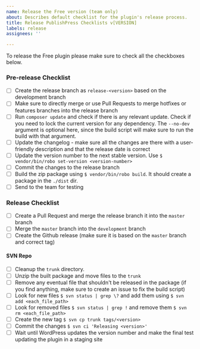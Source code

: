 ```yaml
---
name: Release the Free version (team only)
about: Describes default checklist for the plugin's release process.
title: Release PublishPress Checklists v[VERSION]
labels: release
assignees: ''

---
```


To release the Free plugin please make sure to check all the checkboxes below.

### Pre-release Checklist

- [ ] Create the release branch as `release-<version>` based on the development branch
- [ ] Make sure to directly merge or use Pull Requests to merge hotfixes or features branches into the release branch
- [ ] Run `composer update` and check if there is any relevant update. Check if you need to lock the current version for any dependency. The `--no-dev` argument is optional here, since the build script will make sure to run the build with that argument.
- [ ] Update the changelog - make sure all the changes are there with a user-friendly description and that the release date is correct
- [ ] Update the version number to the next stable version. Use `$ vendor/bin/robo set-version <version-number>`
- [ ] Commit the changes to the release branch
- [ ] Build the zip package using `$ vendor/bin/robo build`. It should create a package in the `./dist` dir.
- [ ] Send to the team for testing

### Release Checklist

- [ ] Create a Pull Request and merge the release branch it into the `master` branch
- [ ] Merge the `master` branch into the `development` branch
- [ ] Create the Github release (make sure it is based on the `master` branch and correct tag)

#### SVN Repo
- [ ] Cleanup the `trunk` directory.
- [ ] Unzip the built package and move files to the `trunk`
- [ ] Remove any eventual file that shouldn't be released in the package (if you find anything, make sure to create an issue to fix the build script)
- [ ] Look for new files `$ svn status | grep \?` and add them using `$ svn add <each_file_path>`
- [ ] Look for removed files `$ svn status | grep !` and remove them `$ svn rm <each_file_path>`
- [ ] Create the new tag `$ svn cp trunk tags/<version>`
- [ ] Commit the changes `$ svn ci 'Releasing <version>'`
- [ ] Wait until WordPress updates the version number and make the final test updating the plugin in a staging site
